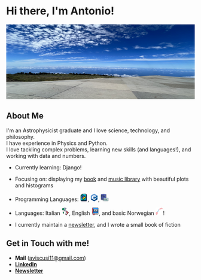 # Hi there, I'm Antonio! 
<img src="https://github.com/anvi-git/anvi-git/blob/main/wallpaper_github.jpeg" alt="Banner" width="800" height="200">

## About Me 

I'm an Astrophysicist graduate and I love science, technology, and philosophy.  
I have experience in Physics and Python.  
I love tackling complex problems, learning new skills (and languages!), and working with data and numbers.

- Currently learning: Django!
- Focusing on: displaying my [book](https://github.com/anvi-git/Project_Book_library) and [music library](https://github.com/anvi-git/Project_Music_Library) with beautiful plots and histograms 
- Programming Languages: <img src="https://github.com/anvi-git/anvi-git/blob/main/stickers/python_sticker.png" alt="Sticker" width="20" height="20" />,
                         <img src="https://github.com/anvi-git/anvi-git/blob/main/stickers/c%2B%2B_sticker.png" alt="Sticker" width="20" height="20" />,
                         <img src="https://github.com/anvi-git/anvi-git/blob/main/stickers/sql-server.png" alt="Sticker" width="20" height="20" />
                        
- Languages: Italian <img src="https://github.com/anvi-git/anvi-git/blob/main/stickers/italy_sticker.png" alt="Sticker" width="20" height="20" />,
             English <img src="https://github.com/anvi-git/anvi-git/blob/main/stickers/eng_sticker.png" alt="Sticker" width="20" height="20" />,
   and basic Norwegian <img src="https://github.com/anvi-git/anvi-git/blob/main/stickers/norwegian_sticker.png" alt="Sticker" width="20" height="20" />!
- I currently maintain a [newsletter](https://lastscatteringsurface.substack.com), and I wrote a small book of fiction

## Get in Touch with me! 
- **Mail** (aviscusi11@gmail.com)
- [**LinkedIn**](https://www.linkedin.com/in/antonio-viscusi)
- [**Newsletter**](https://lastscatteringsurface.substack.com)



